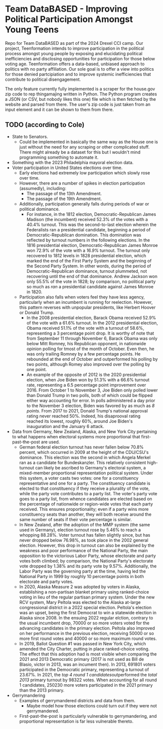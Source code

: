 # Team DataBASED - Improving Political Participation Amongst Young Teens
Repo for Team DataBASED as part of the 2024 Drexel CCI camp. Our project, Teenformation intends to improve participation in the political process amongst young people by exposing and elucidating political inefficiencies and disclosing opportunities for participation for those below voting age. Teenformation offers a data-based, unbiased approach to politics with no party affiliation. Our sole goal is to offer a view into politics for those denied partcipiation and to improve systemic inefficiencies that contribute to political disengagement.

The only feature currently fully implemented is a scraper for the house.gov zip code to rep thingamajing written in Python. The Python program creates a JSON (or CSV, but nobody likes this one) file which is then fetched by the website and parsed from there. The user's zip code is just taken from an input element and it can be shown to them from there.

## TODO (according to Cole)
- State to Senators.
    - Could be implemented in basically the same way as the House one is just without the need for any scraping or other complicated stuff. There might already be a dataset for this but I wouldn't mind programming something to automate it.
- Something with the 2023 Philadelphia mayoral election data.
- Voter participation in United States elections over time.
    - Early elections had extremely low participation which slowly rose over time.
    - However, there are a number of spikes in election participation (assumedly), including:
        - The passage of the 13th Amendment.
        - The passage of the 19th Amendment.
    - Additionally, participation generally falls during periods of war or political dominance.
        - For instance, in the 1812 election, Democratic-Republican James Madison (the incumbent) received 52.3% of the votes with a 40.4% turnout. This was the second-to-last election wherein the Federalists ran a presidential candidate, beginning a period of Democratic-Republican domination. This domination was reflected by turnout numbers in the following elections. In the 1816 presidential election, Democratic-Republican James Monroe won 72.9% of the vote with a *16.9%* turnout. The turnout only recovered to 1812 levels in 1828 presidential election, which marked the end of the First Party System and the beginning of the Second Party System. In other words, during the period of Democratic-Republican dominance, turnout plummeted, not recovering until the end of that dominance. Andrew Jackson won only 55.5% of the vote in 1828; by comparison, no political party so much as *ran* a presidential candidate against James Monroe in 1820.
    - Participation also falls when voters feel they have less agency, particularly when an incumbent is running for reelection. However, this pattern reverses with unpopular presidents, like Herbert Hoover or Donald Trump.
        - In the 2008 presidential election, Barack Obama received 52.9% of the vote with a 61.6% turnout. In the 2012 presidential election, Obama received 51.1% of the vote with a turnout of 58.6%, representing a 3 percentage point drop. It is worthy of note that from September 11 through November 6, Barack Obama was only below Mitt Romney, his Republican opponent, in nationwide opinion polling for tmost of the month of October. Even then, he was only trailing Romney by a few percentage points. He rebounded at the end of October and outperformed his polling by two points, although Romey also improved over the polling by one point.
        - An example of the opposite of 2012 is the 2020 presidential election, when Joe Biden won by 51.3% with a 66.6% turnout rate, representing a 6.5 percentage point improvement over 2016. From October 1 to November 3, Joe Biden only polled lower than Donald Trump in two polls, both of which could be flipped either way accounting for error. In polls administered a day prior to the November 3 election, Biden was favored by as much as *8 points*. From 2017 to 2021, Donald Trump's national approval rating never reached 50%. Indeed, his disaprooval rating reached its lowest, roughly 60%, around Joe Biden's inauguration and the January 6 attack.
- Data from Germany, New Zealand, Alaska, and New York City pertaining to what happens when electoral systems more proportional that first-past-the-post are used.
    - German federal election turnout has never fallen below 70.8% percent, which occurred in 2009 at the height of the CDU/CSU's dominance. This election was the second in which Angela Merkel ran as a candidate for Bundeskanzler. This relatively consistent high-turnout can likely be ascribed to Germany's electoral system, a mixed-member proportional representation political system. Under this system, a voter casts two votes: one for a constituency representative and one for a party. The constituency candidate is elected to that constituency if they receive a plurality of the vote, while the party vote contributes to a party list. The voter's party vote goes to a party list, from whence candidates are elected based on the percentage of nationwide or region-wide votes that each party received. This ensures proportionality; even if a party wins more constituency seats than another, they will both receive around the same number of seats if their vote percentage is similar.
    - In New Zealand, after the adoption of the MMP system (the same used in Germany), election turnout rose by 5.46% to reach a whopping 88.28%. Voter turnout has fallen slightly since, but has never dropped below 76.98%, as took place in the 2002 general election. However, this drop in turnout can also be explained by the weakness and poor performance of the National Party, the main opposition to the victorious Labor Party, whose electorate and party votes both climbed; by comparison, the National Party's electorate vote dropped by 1.38% and its party vote by 9.57%. Additionally, the Labor Party was the governing party at the time, having led the National Party in 1999 by roughly 10 percentage points in both electorate and party votes.
    - In 2020, Alaska Measure 2 was adopted by voters in Alaska, establishing a non-partisan blanket primary using ranked-choice voting in lieu of the regular partisan primary system. Under the new RCV system, Mary Peltola was elected to the Alaska at-large congressional district in a 2022 special election. Peltola's election was an upset, being the first Democrat to win a statewide election in Alaska since 2008. In the ensuing 2022 regular elction, contrary to the usual incumbent drop, 70000 or so more voters voted for the advancing candidates in the primary election. Peltola also improved on her performance in the previous election, receiving 50000 or so more first round votes and 40000 or so more maximum round votes.
    - In 2019, Ballot Question #1 was passed in New York City, which amended the City Charter, putting in place ranked-choice voting. The effect that this adoption had is most visible when comparing the 2021 and 2013 Democratic primary (2017 is not used as Bill de Blasio, victor in 2013, was an incument then). In 2013, 691801 voters participated in the Democratic primary, representing a turnout of 23.67%. In 2021, the *top 4 round 1 candidates*outperformed the *total 2013* primary turnout by 98322 votes. When accounting for all round 1 candidates, 250230 more voters participated in the 2021 primary than the 2013 primary.
- Gerrymandering
    - Examples of gerrymandered districts and data from them.
        - Maybe model how those elections could turn out if they were not gerrymandered.
    - First-past-the-post is particularly vulnerable to gerrymandering, and proportional representation is far less vulnerable thereto.
